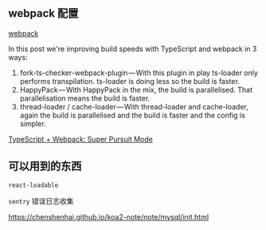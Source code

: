 ## webpack 配置

[webpack](https://github.com/wanliyunyan/dva-typescript-antd-starter-kit/blob/master/build/webpack.base.js)

In this post we're improving build speeds with TypeScript and webpack in 3 ways:

1. fork-ts-checker-webpack-plugin — With this plugin in play ts-loader only performs transpilation. ts-loader is doing less so the build is faster.
2. HappyPack — With HappyPack in the mix, the build is parallelised. That parallelisation means the build is faster.
3. thread-loader / cache-loader — With thread-loader and cache-loader, again the build is parallelised and the build is faster and the config is simpler.

[TypeScript + Webpack: Super Pursuit Mode](https://medium.com/webpack/typescript-webpack-super-pursuit-mode-83cc568dea79)


## 可以用到的东西

`react-loadable`

`sentry` 错误日志收集

https://chenshenhai.github.io/koa2-note/note/mysql/init.html
 